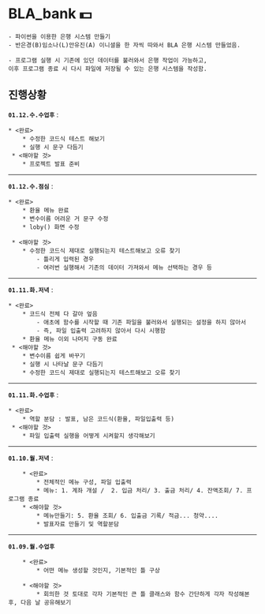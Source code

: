 # **BLA_bank** 💵
  
```
- 파이썬을 이용한 은행 시스템 만들기
- 반은경(B)임소나(L)안유진(A) 이니셜을 한 자씩 따와서 BLA 은행 시스템 만들었음.

- 프로그램 실행 시 기존에 있던 데이터를 불러와서 은행 작업이 가능하고,
이후 프로그램 종료 시 다시 파일에 저장될 수 있는 은행 시스템을 작성함.
```

  
## 진행상황
**`01.12.수.수업후`** :
```
* <완료>
    * 수정한 코드식 테스트 해보기
    * 실행 시 문구 다듬기
 * <해야할 것>
    * 프로젝트 발표 준비
```
---

**`01.12.수.점심`** :
```
* <완료>
    * 환율 메뉴 완료
    * 변수이름 어려운 거 문구 수정
    * loby() 화면 수정

 * <해야할 것>
    * 수정한 코드식 제대로 실행되는지 테스트해보고 오류 찾기
        - 틀리게 입력된 경우
        - 여러번 실행해서 기존의 데이터 가져와서 메뉴 선택하는 경우 등
```
---

**`01.11.화.저녁`** :
```
* <완료>
    * 코드식 전체 다 갈아 엎음 
        - 애초에 함수를 시작할 때 기존 파일을 불러와서 실행되는 설정을 하지 않아서
        - 즉, 파일 입출력 고려하지 않아서 다시 시행함
    * 환율 메뉴 이외 나머지 구동 완료
 * <해야할 것>
    * 변수이름 쉽게 바꾸기
    * 실행 시 나타날 문구 다듬기
    * 수정한 코드식 제대로 실행되는지 테스트해보고 오류 찾기
```
---

**`01.11.화.수업후`** :
```
* <완료>
    * 역할 분담 : 발표, 남은 코드식(환율, 파일입출력 등) 
 * <해야할 것>
    * 파일 입출력 실행을 어떻게 시켜할지 생각해보기
```

---

**`01.10.월.저녁`** : 
```
    * <완료>
        * 전체적인 메뉴 구성, 파일 입출력
        * 메뉴: 1. 계좌 개설 /  2. 입금 처리/ 3. 출금 처리/ 4. 잔액조회/ 7. 프로그램 종료
    * <해야할 것>
        * 메뉴만들기: 5. 환율 조회/ 6. 입출금 기록/ 적금... 청약....
        * 발표자료 만들기 및 역할분담
```

---

**`01.09.월.수업후`**
```
    * <완료>
        * 어떤 메뉴 생성할 것인지, 기본적인 틀 구상
    
    * <해야할 것>
        * 회의한 것 토대로 각자 기본적인 큰 틀 클래스와 함수 간단하게 각자 작성해본 후, 다음 날 공유해보기
```        

